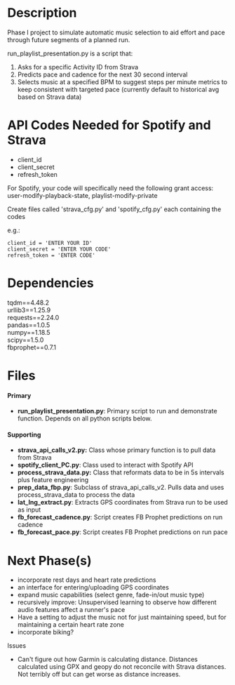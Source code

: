 

# Description

Phase I project to simulate automatic music selection to aid effort and pace through future segments of a planned run.

run_playlist_presentation.py is a script that:

1) Asks for a specific Activity ID from Strava
2) Predicts pace and cadence for the next 30 second interval
3) Selects music at a specified BPM to suggest steps per minute metrics to keep consistent with targeted pace (currently default to historical avg based on Strava data)

# API Codes Needed for Spotify and Strava
- client_id
- client_secret 
- refresh_token 

For Spotify, your code will specifically need the following grant access: user-modify-playback-state, playlist-modify-private

Create files called 'strava_cfg.py' and 'spotify_cfg.py' each containing the codes

e.g.:
```
client_id = 'ENTER YOUR ID'
client_secret = 'ENTER YOUR CODE'
refresh_token = 'ENTER CODE'
```

# Dependencies
tqdm==4.48.2  
urllib3==1.25.9  
requests==2.24.0  
pandas==1.0.5  
numpy==1.18.5  
scipy==1.5.0  
fbprophet==0.7.1  

# Files

#### Primary

- **run_playlist_presentation.py**: Primary script to run and demonstrate function. Depends on all python scripts below.

#### Supporting

- **strava_api_calls_v2.py:** Class whose primary function is to pull data from Strava
- **spotify_client_PC.py**: Class used to interact with Spotify API
- **process_strava_data.py:** Class that reformats data to be in 5s intervals plus feature engineering
- **prep_data_fbp.py**: Subclass of strava_api_calls_v2. Pulls data and uses process_strava_data to process the data
- **lat_lng_extract.py**: Extracts GPS coordinates from Strava run to be used as input
- **fb_forecast_cadence.py**: Script creates FB Prophet predictions on run cadence
- **fb_forecast_pace.py**: Script creates FB Prophet predictions on run pace


# Next Phase(s)
- incorporate rest days and heart rate predictions
- an interface for entering/uploading GPS coordinates
- expand music capabilities (select genre, fade-in/out music type)
- recursively improve: Unsupervised learning to observe how different audio features affect a runner's pace
- Have a setting to adjust the music not for just maintaining speed, but for maintaining a certain heart rate zone
- incorporate biking?

Issues
- Can't figure out how Garmin is calculating distance. Distances calculated using GPX and geopy do not reconcile with Strava distances. Not terribly off but can get worse as distance increases. 

